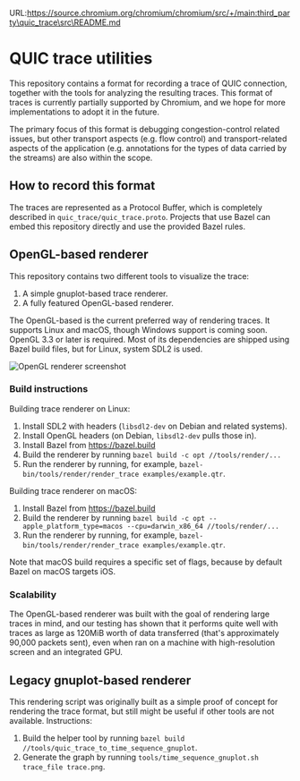 URL:https://source.chromium.org/chromium/chromium/src/+/main:third_party\quic_trace\src\README.md
# QUIC trace utilities

This repository contains a format for recording a trace of QUIC connection,
together with the tools for analyzing the resulting traces.  This format of
traces is currently partially supported by Chromium, and we hope for more
implementations to adopt it in the future.

The primary focus of this format is debugging congestion-control related
issues, but other transport aspects (e.g. flow control) and transport-related
aspects of the application (e.g. annotations for the types of data carried by
the streams) are also within the scope.

## How to record this format

The traces are represented as a Protocol Buffer, which is completely described
in `quic_trace/quic_trace.proto`.  Projects that use Bazel can embed this
repository directly and use the provided Bazel rules.

## OpenGL-based renderer

This repository contains two different tools to visualize the trace:

1. A simple gnuplot-based trace renderer.
1. A fully featured OpenGL-based renderer.

The OpenGL-based is the current preferred way of rendering traces.  It supports
Linux and macOS, though Windows support is coming soon.  OpenGL 3.3 or later is
required.  Most of its dependencies are shipped using Bazel build files, but for
Linux, system SDL2 is used.

![OpenGL renderer screenshot](examples/screenshot.png)

### Build instructions

Building trace renderer on Linux:

1. Install SDL2 with headers (`libsdl2-dev` on Debian and related systems).
1. Install OpenGL headers (on Debian, `libsdl2-dev` pulls those in).
1. Install Bazel from https://bazel.build
1. Build the renderer by running `bazel build -c opt //tools/render/...`
1. Run the renderer by running, for example,
   `bazel-bin/tools/render/render_trace examples/example.qtr`.

Building trace renderer on macOS:
1. Install Bazel from https://bazel.build
1. Build the renderer by running `bazel build -c opt --apple_platform_type=macos
   --cpu=darwin_x86_64 //tools/render/...`
1. Run the renderer by running, for example,
   `bazel-bin/tools/render/render_trace examples/example.qtr`.

Note that macOS build requires a specific set of flags, because by default Bazel
on macOS targets iOS.

### Scalability

The OpenGL-based renderer was built with the goal of rendering large traces in
mind, and our testing has shown that it performs quite well with traces as large
as 120MiB worth of data transferred (that's approximately 90,000 packets sent),
even when ran on a machine with high-resolution screen and an integrated GPU.

## Legacy gnuplot-based renderer

This rendering script was originally built as a simple proof of concept for
rendering the trace format, but still might be useful if other tools are not
available.  Instructions:

1. Build the helper tool by running `bazel build
   //tools/quic_trace_to_time_sequence_gnuplot`.
1. Generate the graph by running `tools/time_sequence_gnuplot.sh trace_file
   trace.png`.
